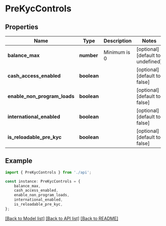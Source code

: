 # PreKycControls


## Properties

Name | Type | Description | Notes
------------ | ------------- | ------------- | -------------
**balance_max** | **number** | Minimum is 0 | [optional] [default to undefined]
**cash_access_enabled** | **boolean** |  | [optional] [default to false]
**enable_non_program_loads** | **boolean** |  | [optional] [default to false]
**international_enabled** | **boolean** |  | [optional] [default to false]
**is_reloadable_pre_kyc** | **boolean** |  | [optional] [default to false]

## Example

```typescript
import { PreKycControls } from './api';

const instance: PreKycControls = {
    balance_max,
    cash_access_enabled,
    enable_non_program_loads,
    international_enabled,
    is_reloadable_pre_kyc,
};
```

[[Back to Model list]](../README.md#documentation-for-models) [[Back to API list]](../README.md#documentation-for-api-endpoints) [[Back to README]](../README.md)
